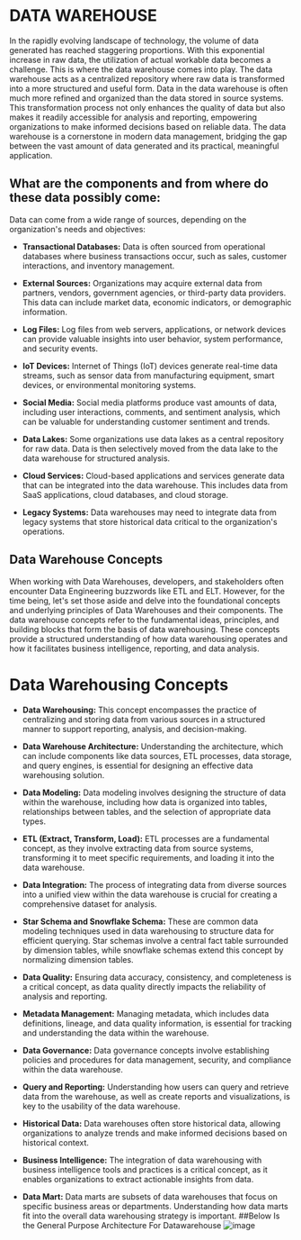 # DATA WAREHOUSE

In the rapidly evolving landscape of technology, the volume of data generated has reached staggering proportions. With this exponential increase in raw data, the utilization of actual workable data becomes a challenge. This is where the data warehouse comes into play.
The data warehouse acts as a centralized repository where raw data is transformed into a more structured and useful form. Data in the data warehouse is often much more refined and organized than the data stored in source systems.
This transformation process not only enhances the quality of data but also makes it readily accessible for analysis and reporting, empowering organizations to make informed decisions based on reliable data.
The data warehouse is a cornerstone in modern data management, bridging the gap between the vast amount of data generated and its practical, meaningful application.

## What are the components and from where do these data possibly come:

Data can come from a wide range of sources, depending on the organization's needs and objectives:

- **Transactional Databases:** Data is often sourced from operational databases where business transactions occur, such as sales, customer interactions, and inventory management.

- **External Sources:** Organizations may acquire external data from partners, vendors, government agencies, or third-party data providers. This data can include market data, economic indicators, or demographic information.

- **Log Files:** Log files from web servers, applications, or network devices can provide valuable insights into user behavior, system performance, and security events.

- **IoT Devices:** Internet of Things (IoT) devices generate real-time data streams, such as sensor data from manufacturing equipment, smart devices, or environmental monitoring systems.

- **Social Media:** Social media platforms produce vast amounts of data, including user interactions, comments, and sentiment analysis, which can be valuable for understanding customer sentiment and trends.

- **Data Lakes:** Some organizations use data lakes as a central repository for raw data. Data is then selectively moved from the data lake to the data warehouse for structured analysis.

- **Cloud Services:** Cloud-based applications and services generate data that can be integrated into the data warehouse. This includes data from SaaS applications, cloud databases, and cloud storage.

- **Legacy Systems:** Data warehouses may need to integrate data from legacy systems that store historical data critical to the organization's operations.

## Data Warehouse Concepts

When working with Data Warehouses, developers, and stakeholders often encounter Data Engineering buzzwords like ETL and ELT. However, for the time being, let's set those aside and delve into the foundational concepts and underlying principles of Data Warehouses and their components.
The data warehouse concepts refer to the fundamental ideas, principles, and building blocks that form the basis of data warehousing. These concepts provide a structured understanding of how data warehousing operates and how it facilitates business intelligence, reporting, and data analysis.

# Data Warehousing Concepts

- **Data Warehousing:** This concept encompasses the practice of centralizing and storing data from various sources in a structured manner to support reporting, analysis, and decision-making.

- **Data Warehouse Architecture:** Understanding the architecture, which can include components like data sources, ETL processes, data storage, and query engines, is essential for designing an effective data warehousing solution.

- **Data Modeling:** Data modeling involves designing the structure of data within the warehouse, including how data is organized into tables, relationships between tables, and the selection of appropriate data types.

- **ETL (Extract, Transform, Load):** ETL processes are a fundamental concept, as they involve extracting data from source systems, transforming it to meet specific requirements, and loading it into the data warehouse.

- **Data Integration:** The process of integrating data from diverse sources into a unified view within the data warehouse is crucial for creating a comprehensive dataset for analysis.

- **Star Schema and Snowflake Schema:** These are common data modeling techniques used in data warehousing to structure data for efficient querying. Star schemas involve a central fact table surrounded by dimension tables, while snowflake schemas extend this concept by normalizing dimension tables.

- **Data Quality:** Ensuring data accuracy, consistency, and completeness is a critical concept, as data quality directly impacts the reliability of analysis and reporting.

- **Metadata Management:** Managing metadata, which includes data definitions, lineage, and data quality information, is essential for tracking and understanding the data within the warehouse.

- **Data Governance:** Data governance concepts involve establishing policies and procedures for data management, security, and compliance within the data warehouse.

- **Query and Reporting:** Understanding how users can query and retrieve data from the warehouse, as well as create reports and visualizations, is key to the usability of the data warehouse.

- **Historical Data:** Data warehouses often store historical data, allowing organizations to analyze trends and make informed decisions based on historical context.

- **Business Intelligence:** The integration of data warehousing with business intelligence tools and practices is a critical concept, as it enables organizations to extract actionable insights from data.

- **Data Mart:** Data marts are subsets of data warehouses that focus on specific business areas or departments. Understanding how data marts fit into the overall data warehousing strategy is important.
##Below Is the General Purpose Architecture For Datawarehouse
![image](https://github.com/Zain-ul-Abdin45/literate-octo-system/assets/47116254/7f4d0261-b781-4282-b0a2-b0e5a0e12ce4)

